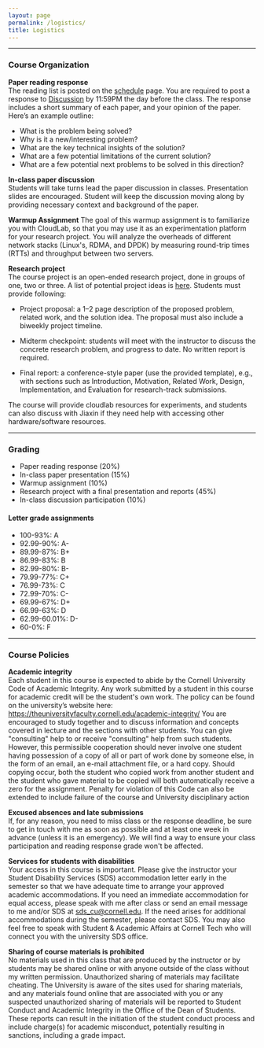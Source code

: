 ```yaml
---
layout: page
permalink: /logistics/
title: Logistics
---
```


<!-- ### Communication

TBD
[Ed discussion](https://edstem.org/us/courses/61972/) is intended for all announcements, general questions about the course, clarifications about assignments, student questions to each other, discussions about the material, and so on. -->

---

### Course Organization

**Paper reading response**
<br/>
The reading list is posted on the [schedule](/fa25/schedule) page. You are required to
post a response to [Discussion](TBD) by 11:59PM the day
before the class. The response includes a short summary of each paper, and your
opinion of the paper. Here’s an example outline:

- What is the problem being solved?
- Why is it a new/interesting problem?
- What are the key technical insights of the solution?
- What are a few potential limitations of the current solution?
- What are a few potential next problems to be solved in this direction?

**In-class paper discussion**
<br/>
Students will take turns lead the paper discussion in classes. Presentation slides are encouraged.
Student will keep the discussion moving along by providing necessary context
and background of the paper. 

**Warmup Assignment**
The goal of this warmup assignment is to familiarize you with CloudLab, so that you may use it as an experimentation platform for your research project. You will analyze the overheads of different network stacks (Linux's, RDMA, and DPDK) by measuring round-trip times (RTTs) and throughput between two servers.

**Research project**
<br/>
The course project is an open-ended research project, done in groups of one, two or
three. A list of potential project ideas is [here](TBD). Students must provide following:

- Project proposal: a 1–2 page description of the proposed problem, related work, and the solution idea. The proposal must also include a biweekly project timeline.

- Midterm checkpoint: students will meet with the instructor to discuss the concrete research problem, and progress to date. No written report is required.

- Final report: a conference-style paper (use the provided template), e.g., with sections such as Introduction, Motivation, Related Work, Design, Implementation, and Evaluation for research-track submissions.

The course will provide cloudlab resources for experiments, and students can also discuss with Jiaxin if they need help with accessing other hardware/software resources.

---

### Grading

- Paper reading response (20%)
- In-class paper presentation (15%)
- Warmup assignment (10%)
- Research project with a final presentation and reports (45%)
- In-class discussion participation (10%)
<!-- - Grades will be uploaded to [Canvas](https://utexas.instructure.com/courses/1402239). -->

#### Letter grade assignments

- 100-93%: A
- 92.99-90%: A-
- 89.99-87%: B+
- 86.99-83%: B
- 82.99-80%: B-
- 79.99-77%: C+
- 76.99-73%: C
- 72.99-70%: C-
- 69.99-67%: D+
- 66.99-63%: D
- 62.99-60.01%: D-
- 60-0%: F

---

### Course Policies

**Academic integrity** <br/>
Each student in this course is expected to abide by the Cornell University Code of Academic Integrity. Any work submitted by a student in this course for academic credit will be the student's own work. The policy can be found on the university’s website here: https://theuniversityfaculty.cornell.edu/academic-integrity/  You are encouraged to study together and to discuss information and concepts covered in lecture and the sections with other students. You can give "consulting" help to or receive "consulting" help from such students. However, this permissible cooperation should never involve one student having possession of a copy of all or part of work done by someone else, in the form of an email, an e-mail attachment file, or a hard copy.  Should copying occur, both the student who copied work from another student and the student who gave material to be copied will both automatically receive a zero for the assignment. Penalty for violation of this Code can also be extended to include failure of the course and University disciplinary action

**Excused absences and late submissions** <br/>
If, for any reason, you need to miss class or the response deadline, be sure to get in touch with me as soon as possible and at least one week in advance (unless it is an
emergency). We will find a way to ensure your class participation and
reading response grade won't be affected.

**Services for students with disabilities** <br/>
Your access in this course is important. Please give the instructor your Student Disability Services (SDS) accommodation letter early in the semester so that we have adequate time to arrange your approved academic accommodations. If you need an immediate accommodation for equal access, please speak with me after class or send an email message to me and/or SDS at sds_cu@cornell.edu. If the need arises for additional accommodations during the semester, please contact SDS. You may also feel free to speak with Student & Academic Affairs at Cornell Tech who will connect you with the university SDS office. 

**Sharing of course materials is prohibited** <br/>
No materials used in this class that are produced by the instructor or by
students may be shared online or with anyone outside of the class without my written permission.
Unauthorized sharing of materials may
facilitate cheating. The University is aware of the sites used for sharing
materials, and any materials found online that are associated with you or any
suspected unauthorized sharing of materials will be reported to Student Conduct
and Academic Integrity in the Office of the Dean of Students. These reports can
result in the initiation of the student conduct process and include charge(s) for
academic misconduct, potentially resulting in sanctions, including a grade
impact.
